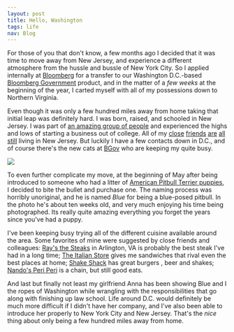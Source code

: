 ```yaml
---
layout: post
title: Hello, Washington
tags: life
nav: Blog
---
```

For those of you that don't know, a few months ago I decided that it
was time to move away from New Jersey, and experience a different
atmosphere from the hussle and bussle of New York City. So I applied
internally at [Bloomberg][1] for a transfer to our Washington
D.C.-based [Bloomberg Government][2] product, and in the matter of a
_few weeks_ at the beginning of the year, I carted myself with all of
my possessions down to Northern Virginia.

Even though it was only a few hundred miles away from home taking that
initial leap was definitely hard. I was born, raised, and schooled in
New Jersey. I was part of [an amazing group of people][3] and
experienced the highs and lows of starting a business out of
college. All of my [close][4] [friends][5] [are][6] [all][7]
[still][8] living in New Jersey. But luckily I have a few contacts
down in D.C., and of course there's the new cats at [BGov][2] who are
keeping my quite busy.

<div class="thumbnail pull-left"> <a
href="http://www.flickr.com/photos/johnbellone/7480539168/"
title="Blue, 'Old Man Wrinkles'"><img
src="http://farm8.staticflickr.com/7115/7480539168_c533b58506.jpg"></a>
</div>

To even further complicate my move, at the beginning of May after
being introduced to someone who had a litter of
[American Pitbull Terrier puppies][9], I decided to bite the bullet
and purchase one. The naming process was horribly unoriginal, and he
is named _Blue_ for being a blue-posed pitbull. In the photo he's
about ten weeks old, and very much enjoying his time being
photographed. Its really quite amazing everything you forget the years
since you've had a puppy.

I've been keeping busy trying all of the different cuisine available
around the area. Some favorites of mine were suggested by close
friends and colleagues: [Ray's the Steaks][10] in Arlington, VA is
probably the best steak I've had in a long time;
[The Italian Store][11] gives me sandwiches that rival even the best
places at home; [Shake Shack][12] has great burgers , beer and shakes;
[Nando's Peri Peri][13] is a chain, but still good eats.

And last but finally not least my girlfriend Anna has been showing
Blue and I the ropes of Washington while wrangling with the
responsibilities that go along with finishing up law school. Life
around D.C. would definitely be much more difficult if I didn't have
her company, and I've also been able to introduce her properly to New
York City and New Jersey. That's the _nice_ thing about only being a
few hundred miles away from home.

[1]: http://www.bloomberg.net "Bloomberg"
[2]: http://www.bgov.com "BGov"
[3]: http://www.zinkkinc.com "Zinkk"
[4]: http://www.twitter.com/programmerdan "Daniel Boston"
[5]: http://www.twitter.com/seejohnrun "John Crepezzi"
[6]: http://www.twitter.com/_kennyk_ "Kenny Katzgrau"
[7]: http://www.twitter.com/tnunes "Tarcisco Nunes"
[8]: http://www.twitter.com/vincentellul "Vinny Ellul"
[9]: http://en.wikipedia.org/wiki/American_Pit_Bull_Terrier "American Pitbull Terrier"
[10]: http://www.yelp.com/biz/rays-the-steaks-arlington "Ray's the Steaks"
[11]: http://www.yelp.com/biz/the-italian-store-arlington "The Italian Store"
[12]: http://www.yelp.com/biz/shake-shack-washington "Shake Shack"
[13]: http://www.yelp.com/biz/nandos-peri-peri-arlington "Nando's Peri Peri"
